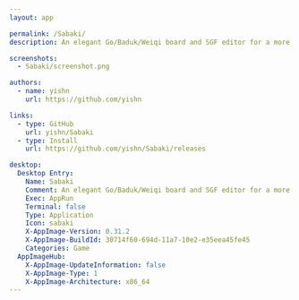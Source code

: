 ```yaml
---
layout: app

permalink: /Sabaki/
description: An elegant Go/Baduk/Weiqi board and SGF editor for a more civilized age.

screenshots:
  - Sabaki/screenshot.png

authors:
  - name: yishn
    url: https://github.com/yishn

links:
  - type: GitHub
    url: yishn/Sabaki
  - type: Install
    url: https://github.com/yishn/Sabaki/releases

desktop:
  Desktop Entry:
    Name: Sabaki
    Comment: An elegant Go/Baduk/Weiqi board and SGF editor for a more civilized age.
    Exec: AppRun
    Terminal: false
    Type: Application
    Icon: sabaki
    X-AppImage-Version: 0.31.2
    X-AppImage-BuildId: 30714f60-694d-11a7-10e2-e35eea45fe45
    Categories: Game
  AppImageHub:
    X-AppImage-UpdateInformation: false
    X-AppImage-Type: 1
    X-AppImage-Architecture: x86_64
---
```

